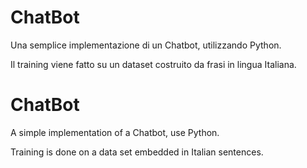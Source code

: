 # ChatBot
Una semplice implementazione di un Chatbot, utilizzando Python.

Il training viene fatto su un dataset costruito da frasi in lingua Italiana.

# ChatBot
A simple implementation of a Chatbot, use Python.

Training is done on a data set embedded in Italian sentences.
